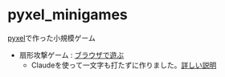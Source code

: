 # pyxel_minigames
[pyxel](https://github.com/kitao/pyxel/blob/main/docs/README.ja.md)で作った小規模ゲーム

- 扇形攻撃ゲーム : [ブラウザで遊ぶ](https://kitao.github.io/pyxel/wasm/launcher/?play=ku-ron.pyxel_minigames.main.fan_attack.fan_attack)
    - Claudeを使って一文字も打たずに作りました。[詳しい説明](https://github.com/ku-ron/pyxel_minigames/main/fan_attack/)
